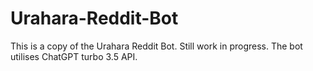 # Urahara-Reddit-Bot
This is a copy of the Urahara Reddit Bot. Still work in progress. The bot utilises ChatGPT turbo 3.5 API.
